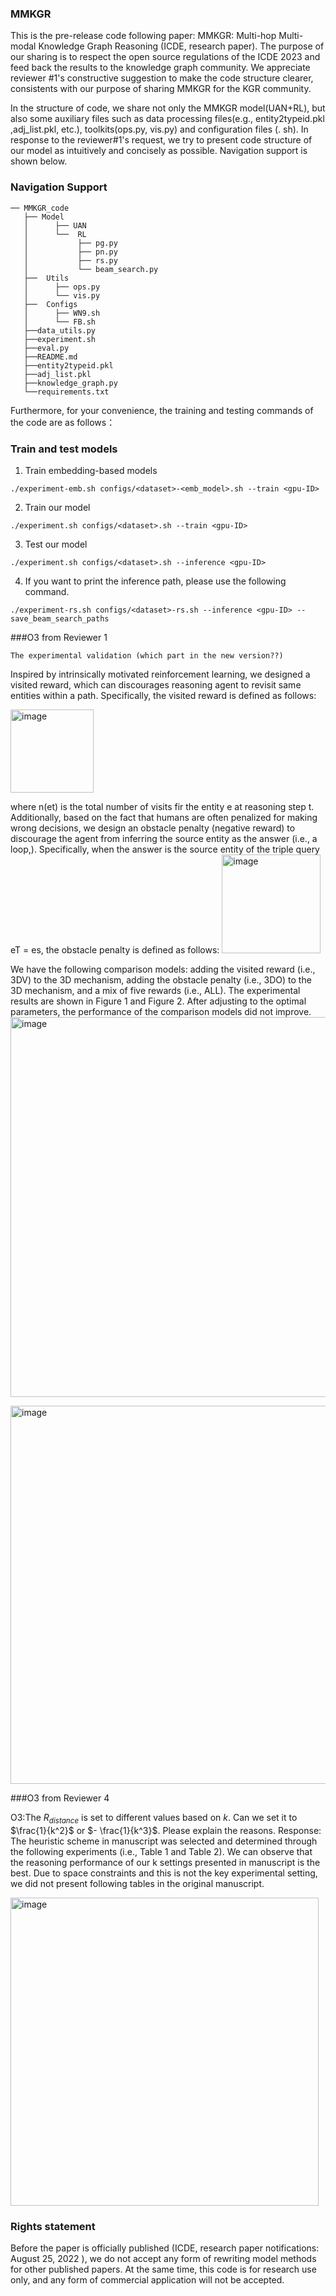   ### MMKGR

  This is the pre-release code following paper: MMKGR: Multi-hop Multi-modal Knowledge Graph Reasoning (ICDE, research paper). The purpose of our sharing is to respect the open source regulations of the ICDE 2023 and feed back the results to the knowledge graph community. We appreciate reviewer #1's constructive suggestion to make the code structure clearer, consistents with our purpose of sharing MMKGR for the KGR community. 
  
  In the structure of code, we share not only the MMKGR model(UAN+RL), but also some auxiliary files such as data processing files(e.g., entity2typeid.pkl ,adj_list.pkl, etc.), toolkits(ops.py, vis.py) and configuration files (. sh). In response to the reviewer#1's request, we try to present code structure of our model as intuitively and concisely as possible. Navigation support is shown below.
  
  ### Navigation Support
 ```
── MMKGR_code
    ├── Model
    │      ├── UAN
    │      └──  RL
    │           ├── pg.py
    │           ├── pn.py
    │           ├── rs.py
    │           └── beam_search.py
    ├──  Utils
    │      ├── ops.py
    │      └── vis.py
    ├──  Configs
    │      ├── WN9.sh
    │      └── FB.sh    
    ├──data_utils.py
    ├──experiment.sh  
    ├──eval.py
    ├──README.md
    ├──entity2typeid.pkl    
    ├──adj_list.pkl
    ├──knowledge_graph.py
    └──requirements.txt
 ```
  Furthermore, for your convenience, the training and testing commands of the code are as follows： 
  ### Train and test models
  1. Train embedding-based models
```
./experiment-emb.sh configs/<dataset>-<emb_model>.sh --train <gpu-ID>
```
2. Train our model
```
./experiment.sh configs/<dataset>.sh --train <gpu-ID>
```
3. Test our model 
```
./experiment.sh configs/<dataset>.sh --inference <gpu-ID>
```
4. If you want to print the inference path, please use the following command.
```
./experiment-rs.sh configs/<dataset>-rs.sh --inference <gpu-ID> --save_beam_search_paths
```

###O3 from Reviewer 1

	The experimental validation (which part in the new version??)
Inspired by intrinsically motivated reinforcement learning, we designed a visited reward, which can discourages reasoning agent to revisit same entities within a path. Specifically, the visited reward is defined as follows:
   
   <img width="133" alt="image" src="https://user-images.githubusercontent.com/42330405/179471044-3cc6d2e6-b6f0-4b2f-bb16-d01d63660e4c.png">

where n(et) is the total number of visits fir the entity e at reasoning step t.
Additionally, based on the fact that humans are often penalized for making wrong decisions, we design an obstacle penalty (negative reward) to discourage the agent from inferring the source entity as the answer (i.e., a loop,). Specifically, when the answer is the source entity of the triple query eT = es, the obstacle penalty is defined as follows:
<img width="158" alt="image" src="https://user-images.githubusercontent.com/42330405/179471110-41241f18-148d-4524-9bc4-be3f78b19fac.png">

We have the following comparison models: adding the visited reward (i.e., 3DV) to the 3D mechanism, adding the obstacle penalty (i.e., 3DO) to the 3D mechanism, and a mix of five rewards (i.e., ALL). The experimental results are shown in Figure 1 and Figure 2. After adjusting to the optimal parameters, the performance of the comparison models did not improve. 
<img width="608" alt="image" src="https://user-images.githubusercontent.com/42330405/179471220-483390f0-035b-40a3-9ed1-9a9c189e4883.png">

<img width="605" alt="image" src="https://user-images.githubusercontent.com/42330405/179471311-ae5f3cef-61ba-4b5f-bcf1-00df29d607d4.png">
  
###O3 from Reviewer 4

O3:The $R_{distance}$ is set to different values based on $k$. Can we set it to $\frac{1}{k^2}$ or $- \frac{1}{k^3}$. Please explain the reasons.
Response: The heuristic scheme in manuscript was selected and determined through the following experiments (i.e., Table 1 and Table 2). We can observe that
the reasoning performance of our k settings presented in manuscript is the best. Due to space constraints and this is not the key experimental setting, we did not present following tables in the original manuscript.

<img width="493" alt="image" src="https://user-images.githubusercontent.com/42330405/179395648-92885b54-56dd-4930-8a4c-8ef0f96e1600.png">


  
 ### Rights statement

Before the paper is officially published (ICDE, research paper notifications:  August 25, 2022 ), we do not accept any form of rewriting model methods for other published papers. At the same time, this code is for research use only, and any form of commercial application will not be accepted.

